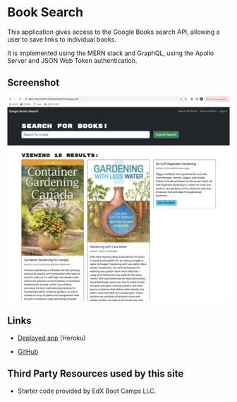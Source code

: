 # Book Search

This application gives access to the Google Books search API,
allowing a user to save links to individual books.

It is implemented using the MERN stack and GraphQL, using the
Apollo Server and JSON Web Token authentication.

## Screenshot

![A screenshot of the deployed application](./Screenshot.png)

## Links

* [Deployed app](https://agile-coast-50159-344a0acdcea4.herokuapp.com/) (Heroku)

* [GitHub](https://github.com/queendoescode/book-search)

## Third Party Resources used by this site

* Starter code provided by EdX Boot Camps LLC.


